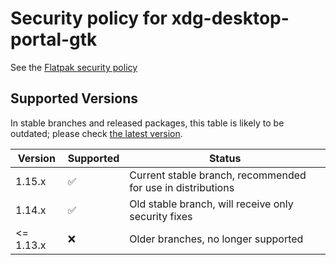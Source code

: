 # Security policy for xdg-desktop-portal-gtk

See the [Flatpak security policy](https://github.com/flatpak/flatpak/blob/master/SECURITY.md)

## Supported Versions

In stable branches and released packages, this table is likely to be outdated;
please check
[the latest version](https://github.com/flatpak/xdg-desktop-portal-gtk/blob/master/SECURITY.md).

| Version   | Supported          | Status
| --------- | ------------------ | ----------------------------------------------------------- |
| 1.15.x    | :white_check_mark: | Current stable branch, recommended for use in distributions |
| 1.14.x    | :white_check_mark: | Old stable branch, will receive only security fixes         |
| <= 1.13.x | :x:                | Older branches, no longer supported                         |
